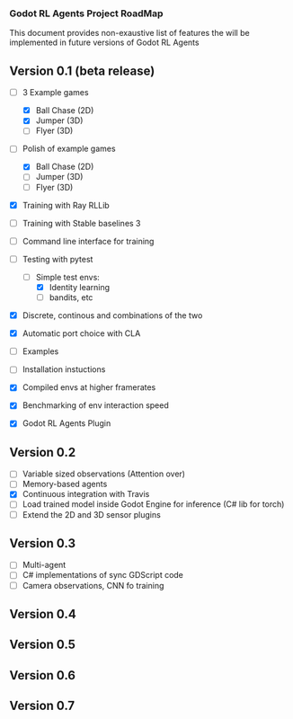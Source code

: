 ### Godot RL Agents Project RoadMap
This document provides non-exaustive list of features the will be implemented in future versions of Godot RL Agents

## Version 0.1 (beta release)

- [ ] 3 Example games
  - [x] Ball Chase (2D)
  - [x] Jumper (3D)
  - [ ] Flyer (3D)
- [ ] Polish of example games
  - [x] Ball Chase (2D)
  - [ ] Jumper (3D)
  - [ ] Flyer (3D)
- [x] Training with Ray RLLib
- [ ] Training with Stable baselines 3
- [ ] Command line interface for training
- [ ] Testing with pytest
  - [ ] Simple test envs: 
    - [x] Identity learning
    - [ ] bandits, etc
- [x] Discrete, continous and combinations of the two
- [x] Automatic port choice with CLA
- [ ] Examples 
- [ ] Installation instuctions
- [x] Compiled envs at higher framerates
- [x] Benchmarking of env interaction speed
- [x] Godot RL Agents Plugin


## Version 0.2
- [ ] Variable sized observations (Attention over)
- [ ] Memory-based agents
- [x] Continuous integration with Travis
- [ ] Load trained model inside Godot Engine for inference (C# lib for torch)
- [ ] Extend the 2D and 3D sensor plugins
## Version 0.3

- [ ] Multi-agent
- [ ] C# implementations of sync GDScript code
- [ ] Camera observations, CNN fo training
## Version 0.4
## Version 0.5
## Version 0.6
## Version 0.7





